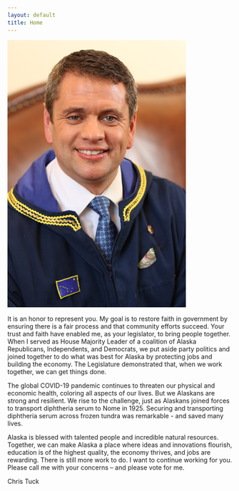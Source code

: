 ```yaml
---
layout: default
title: Home
---
```

<img class="headshot" src="assets/images/headshot-small.png">

It is an honor to represent you. My goal is to restore faith in government by ensuring there is a fair process and that community efforts succeed. Your trust and faith have enabled me, as your legislator, to bring people together. When I served as House Majority Leader of a coalition of Alaska Republicans, Independents, and Democrats, we put aside party politics and joined together to do what was best for Alaska by protecting jobs and building the economy. The Legislature demonstrated that, when we work together, we can get things done.

The global COVID-19 pandemic continues to threaten our physical and economic health, coloring all aspects of our lives. But we Alaskans are strong and resilient. We rise to the challenge, just as Alaskans joined forces to transport diphtheria serum to Nome in 1925. Securing and transporting diphtheria serum across frozen tundra was remarkable - and saved many lives.

Alaska is blessed with talented people and incredible natural resources. Together, we can make Alaska a place where ideas and innovations flourish, education is of the highest quality, the economy thrives, and jobs are rewarding. 
There is still more work to do. I want to continue working for you. Please call me with your concerns – and please vote for me.

Chris Tuck